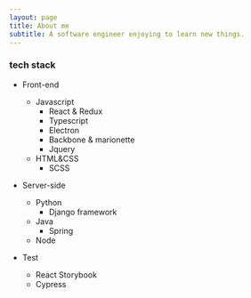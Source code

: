 ```yaml
---
layout: page
title: About me
subtitle: A software engineer enjoying to learn new things.
---
```


### tech stack

- Front-end
  - Javascript
    - React & Redux
    - Typescript
    - Electron
    - Backbone & marionette
    - Jquery
  - HTML&CSS
    - SCSS

- Server-side
  - Python
    - Django framework
  - Java
    - Spring
  - Node

- Test
  - React Storybook
  - Cypress